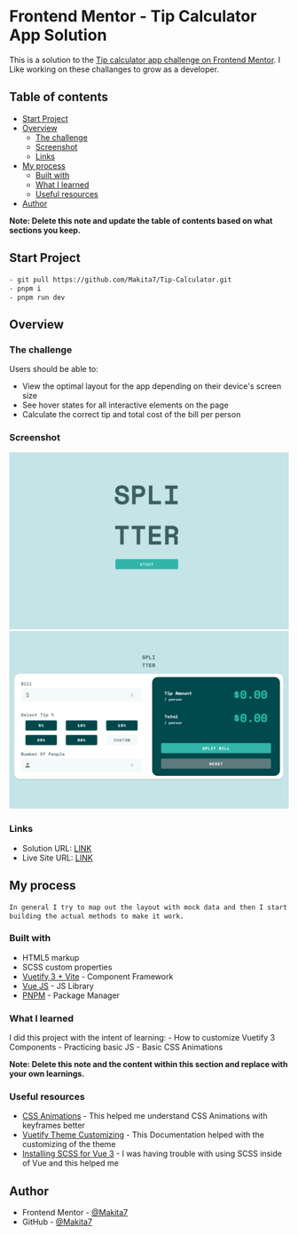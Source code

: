 # Frontend Mentor - Tip Calculator App Solution

This is a solution to the [Tip calculator app challenge on Frontend Mentor](https://www.frontendmentor.io/challenges/tip-calculator-app-ugJNGbJUX). I Like working on these challanges to grow as a developer.

## Table of contents

- [Start Project](#start-project)
- [Overview](#overview)
  - [The challenge](#the-challenge)
  - [Screenshot](#screenshot)
  - [Links](#links)
- [My process](#my-process)
  - [Built with](#built-with)
  - [What I learned](#what-i-learned)
  - [Useful resources](#useful-resources)
- [Author](#author)

**Note: Delete this note and update the table of contents based on what sections you keep.**

## Start Project

    - git pull https://github.com/Makita7/Tip-Calculator.git
    - pnpm i
    - pnpm run dev

## Overview

### The challenge

Users should be able to:

- View the optimal layout for the app depending on their device's screen size
- See hover states for all interactive elements on the page
- Calculate the correct tip and total cost of the bill per person

### Screenshot

![](./screenshot-tip-app1.png)
![](./screenshot-tip-app2.png)

### Links

- Solution URL: [LINK](https://your-solution-url.com)
- Live Site URL: [LINK](https://your-live-site-url.com)

## My process
    In general I try to map out the layout with mock data and then I start building the actual methods to make it work.
### Built with

- HTML5 markup
- SCSS custom properties
- [Vuetify 3 + Vite](https://vuetifyjs.com/en/) - Component Framework
- [Vue JS](https://vuejs.org/) - JS Library
- [PNPM](https://pnpm.io/) - Package Manager

### What I learned

I did this project with the intent of learning:
    - How to customize Vuetify 3 Components
    - Practicing basic JS
    - Basic CSS Animations


**Note: Delete this note and the content within this section and replace with your own learnings.**

### Useful resources

- [CSS Animations](https://developer.mozilla.org/en-US/docs/Web/CSS/CSS_animations/Using_CSS_animations) - This helped me understand CSS Animations with keyframes better
- [Vuetify Theme Customizing](https://vuetifyjs.com/en/features/theme/) - This Documentation helped with the customizing of the theme
- [Installing SCSS for Vue 3](https://medium.com/devops-techable/speed-up-your-vue-3-application-with-scss-and-external-style-files-350fb2548745) - I was having trouble with using SCSS inside of Vue and this helped me


## Author

- Frontend Mentor - [@Makita7](https://www.frontendmentor.io/profile/Makita7)
- GitHub - [@Makita7](https://github.com/Makita7)

